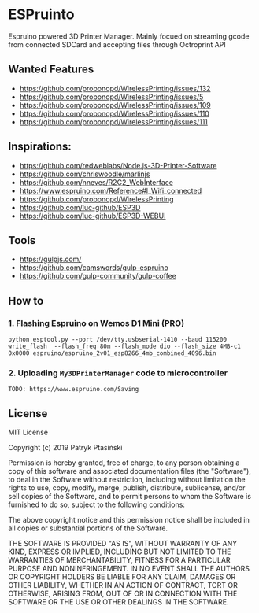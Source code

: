 # ESPruinto
Espruino powered 3D Printer Manager. Mainly focued on streaming gcode from connected SDCard and accepting files through Octroprint API

## Wanted Features
 * https://github.com/probonopd/WirelessPrinting/issues/132
 * https://github.com/probonopd/WirelessPrinting/issues/5
 * https://github.com/probonopd/WirelessPrinting/issues/109
 * https://github.com/probonopd/WirelessPrinting/issues/110
 * https://github.com/probonopd/WirelessPrinting/issues/111

## Inspirations:
 * https://github.com/redweblabs/Node.js-3D-Printer-Software
 * https://github.com/chriswoodle/marlinjs
 * https://github.com/nneves/R2C2_WebInterface
 * https://www.espruino.com/Reference#l_Wifi_connected
 * https://github.com/probonopd/WirelessPrinting
 * https://github.com/luc-github/ESP3D
 * https://github.com/luc-github/ESP3D-WEBUI

## Tools
 * https://gulpjs.com/
 * https://github.com/camswords/gulp-espruino
 * https://github.com/gulp-community/gulp-coffee
 
## How to

### 1. Flashing Espruino on Wemos D1 Mini (PRO)

`python esptool.py --port /dev/tty.usbserial-1410 --baud 115200 write_flash  --flash_freq 80m --flash_mode dio --flash_size 4MB-c1  0x0000 espruino/espruino_2v01_esp8266_4mb_combined_4096.bin` 
 
### 2. Uploading `My3DPrinterManager` code to microcontroller
`TODO: https://www.espruino.com/Saving`

## License
MIT License

Copyright (c) 2019 Patryk Ptasiński

Permission is hereby granted, free of charge, to any person obtaining a copy
of this software and associated documentation files (the "Software"), to deal
in the Software without restriction, including without limitation the rights
to use, copy, modify, merge, publish, distribute, sublicense, and/or sell
copies of the Software, and to permit persons to whom the Software is
furnished to do so, subject to the following conditions:

The above copyright notice and this permission notice shall be included in all
copies or substantial portions of the Software.

THE SOFTWARE IS PROVIDED "AS IS", WITHOUT WARRANTY OF ANY KIND, EXPRESS OR
IMPLIED, INCLUDING BUT NOT LIMITED TO THE WARRANTIES OF MERCHANTABILITY,
FITNESS FOR A PARTICULAR PURPOSE AND NONINFRINGEMENT. IN NO EVENT SHALL THE
AUTHORS OR COPYRIGHT HOLDERS BE LIABLE FOR ANY CLAIM, DAMAGES OR OTHER
LIABILITY, WHETHER IN AN ACTION OF CONTRACT, TORT OR OTHERWISE, ARISING FROM,
OUT OF OR IN CONNECTION WITH THE SOFTWARE OR THE USE OR OTHER DEALINGS IN THE
SOFTWARE.
